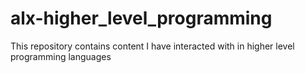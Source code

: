 # alx-higher_level_programming
This repository contains content I have interacted with in higher level programming languages
